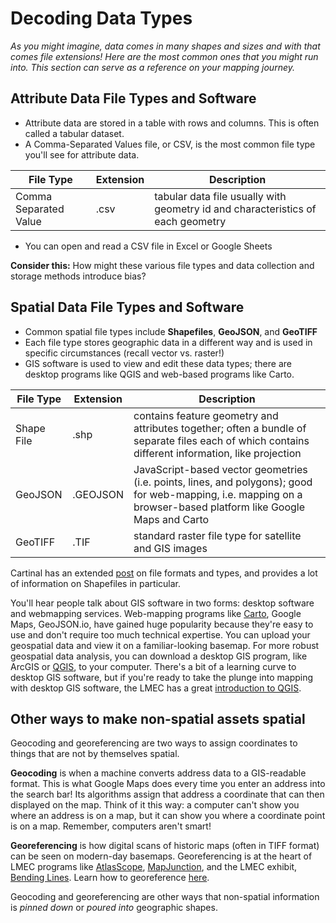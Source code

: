 # Decoding Data Types


*As you might imagine, data comes in many shapes and sizes and with that comes file extensions! Here are the most common ones that you might run into. This section can serve as a reference on your mapping journey.*

## Attribute Data File Types and Software

* Attribute data are stored in a table with rows and columns. This is often called a tabular dataset.
* A Comma-Separated Values file, or CSV, is the most common file type you'll see for attribute data.

| File Type| Extension | Description |
| -------- | -------- | -------- |
| Comma Separated Value     | .csv   | tabular data file usually with geometry id and characteristics of each geometry  |

* You can open and read a CSV file in Excel or Google Sheets

<aside>

**Consider this:** How might these various file types and data collection and storage methods introduce bias?

</aside>

## Spatial Data File Types and Software

* Common spatial file types include **Shapefiles**, **GeoJSON**, and **GeoTIFF**
* Each file type stores geographic data in a different way and is used in specific circumstances (recall vector vs. raster!)
* GIS software is used to view and edit these data types; there are desktop programs like QGIS and web-based programs like Carto.

| File Type| Extension | Description |
| -------- | -------- | -------- |
| Shape File     | .shp     | contains feature geometry and attributes together; often a bundle of separate files each of which contains different information, like projection     |
| GeoJSON     | .GEOJSON     | JavaScript-based vector geometries (i.e. points, lines, and polygons); good for web-mapping, i.e. mapping on a browser-based platform like Google Maps and Carto    |
| GeoTIFF    | .TIF    | standard raster file type for satellite and GIS images     |


<hideable title = "More resources on file types and software">

Cartinal has an extended [post](https://geoservices.leventhalmap.org/cartinal/guides/file-formats.html) on file formats and types, and provides a lot of information on Shapefiles in particular.

You'll hear people talk about GIS software in two forms: desktop software and webmapping services. Web-mapping programs like [Carto](https://carto.com/), Google Maps, GeoJSON.io, have gained huge popularity because they're easy to use and don't require too much technical expertise. You can upload your geospatial data and view it on a familiar-looking basemap. For more robust geospatial data analysis, you can download a desktop GIS program, like ArcGIS or [QGIS](https://www.qgis.org/en/site/), to your computer. There's a bit of a learning curve to desktop GIS software, but if you're ready to take the plunge into mapping with desktop GIS software, the LMEC has a great [introduction to QGIS](https://geoservices.leventhalmap.org/cartinal/guides/get-started-qgis/).

## Other ways to make non-spatial assets spatial

Geocoding and georeferencing are two ways to assign coordinates to things that are not by themselves spatial.

**Geocoding** is when a machine converts address data to a GIS-readable format. This is what Google Maps does every time you enter an address into the search bar! Its algorithms assign that address a coordinate that can then displayed on the map. Think of it this way: a computer can't show you where an address is on a map, but it can show you where a coordinate point is on a map. Remember, computers aren't smart!

**Georeferencing** is how digital scans of historic maps (often in TIFF format) can be seen on modern-day basemaps. Georeferencing is at the heart of LMEC programs like [AtlasScope](https://atlascope.leventhalmap.org/#view:map), [MapJunction](https://www.mapjunction.com/), and the LMEC exhibit, [Bending Lines](https://www.leventhalmap.org/digital-exhibitions/bending-lines/). Learn how to georeference [here](https://geoservices.leventhalmap.org/cartinal/guides/georeference.html).

Geocoding and georeferencing are other ways that non-spatial information is *pinned down* or *poured into* geographic shapes.  

</hideable>
